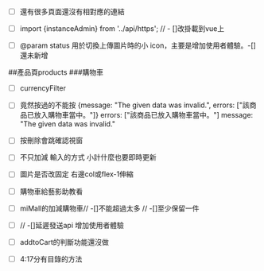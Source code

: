 
<!-- ====router頁面 -->
- [ ] 還有很多頁面還沒有相對應的連結

<!-- =========================前台==================================================== -->
- [ ]  import {instanceAdmin} from '../api/https';
  //   - []改掛載到vue上

- [ ]
   @param status 用於切換上傳圖片時的小 icon，主要是增加使用者體驗。-[]還未新增

##產品頁products
###購物車
- [ ] currencyFilter
- [ ] 竟然按過的不能按 {message: "The given data was invalid.", errors: ["該商品已放入購物車當中。"]}
errors: ["該商品已放入購物車當中。"]
message: "The given data was invalid."
- [ ] 按刪除會跳確認視窗
- [ ] 不只加減 輸入的方式 小計什麼也要即時更新
- [ ] 圖片是否改固定 右邊col或flex-1伸縮
- [ ] 購物車給藝影助教看

- [ ] miMall的加減購物車// -[]不能超過太多 // -[]至少保留一件
- [ ] // -[]延遲發送api 增加使用者體驗
- [ ] addtoCart的判斷功能還沒做
- [ ] 4:17分有目錄的方法

<!-- =================後台================================================================== -->

